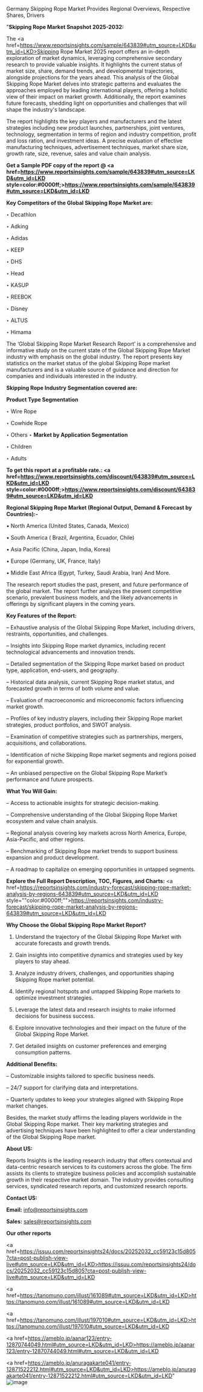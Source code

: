 Germany Skipping Rope Market Provides Regional Overviews, Respective Shares, Drivers

"<strong>Skipping Rope Market Snapshot 2025-2032:</strong>

The <a href=https://www.reportsinsights.com/sample/643839#utm_source=LKD&utm_id=LKD>Skipping Rope Market</a> 2025 report offers an in-depth exploration of market dynamics, leveraging comprehensive secondary research to provide valuable insights. It highlights the current status of market size, share, demand trends, and developmental trajectories, alongside projections for the years ahead. This analysis of the Global Skipping Rope Market delves into strategic patterns and evaluates the approaches employed by leading international players, offering a holistic view of their impact on market growth. Additionally, the report examines future forecasts, shedding light on opportunities and challenges that will shape the industry's landscape.

The report highlights the key players and manufacturers and the latest strategies including new product launches, partnerships, joint ventures, technology, segmentation in terms of region and industry competition, profit and loss ration, and investment ideas. A precise evaluation of effective manufacturing techniques, advertisement techniques, market share size, growth rate, size, revenue, sales and value chain analysis.

<strong>Get a Sample PDF copy of the report @ <a href=https://www.reportsinsights.com/sample/643839#utm_source=LKD&utm_id=LKD style=color:#0000ff;>https://www.reportsinsights.com/sample/643839#utm_source=LKD&utm_id=LKD</a></strong>

<strong>Key Competitors of the Global Skipping Rope Market are:</strong>

‣ Decathlon

‣ Adking

‣ Adidas

‣ KEEP

‣ DHS

‣ Head

‣ KASUP

‣ REEBOK

‣ Disney

‣ ALTUS

‣ Himama

The ‘Global Skipping Rope Market Research Report’ is a comprehensive and informative study on the current state of the Global Skipping Rope Market industry with emphasis on the global industry. The report presents key statistics on the market status of the global Skipping Rope market manufacturers and is a valuable source of guidance and direction for companies and individuals interested in the industry.

<strong>Skipping Rope Industry Segmentation covered are:</strong>

<strong>Product Type Segmentation</strong>

‣ Wire Rope

‣ Cowhide Rope

‣ Others
‣ 
<strong>Market by Application Segmentation</strong>

‣ Children

‣ Adults

<strong>To get this report at a profitable rate.: <a href=https://www.reportsinsights.com/discount/643839#utm_source=LKD&utm_id=LKD style=color:#0000ff;>https://www.reportsinsights.com/discount/643839#utm_source=LKD&utm_id=LKD</a></strong>

<strong>Regional Skipping Rope Market (Regional Output, Demand &amp; Forecast by Countries):-</strong>

• North America (United States, Canada, Mexico)

• South America ( Brazil, Argentina, Ecuador, Chile)

• Asia Pacific (China, Japan, India, Korea)

• Europe (Germany, UK, France, Italy)

• Middle East Africa (Egypt, Turkey, Saudi Arabia, Iran) And More.

The research report studies the past, present, and future performance of the global market. The report further analyzes the present competitive scenario, prevalent business models, and the likely advancements in offerings by significant players in the coming years.

<strong>Key Features of the Report:</strong>

– Exhaustive analysis of the Global Skipping Rope Market, including drivers, restraints, opportunities, and challenges.

– Insights into Skipping Rope market dynamics, including recent technological advancements and innovation trends.

– Detailed segmentation of the Skipping Rope market based on product type, application, end-users, and geography.

– Historical data analysis, current Skipping Rope market status, and forecasted growth in terms of both volume and value.

– Evaluation of macroeconomic and microeconomic factors influencing market growth.

– Profiles of key industry players, including their Skipping Rope market strategies, product portfolios, and SWOT analysis.

– Examination of competitive strategies such as partnerships, mergers, acquisitions, and collaborations.

– Identification of niche Skipping Rope market segments and regions poised for exponential growth.

– An unbiased perspective on the Global Skipping Rope Market’s performance and future prospects.

<strong>What You Will Gain:</strong>

– Access to actionable insights for strategic decision-making.

– Comprehensive understanding of the Global Skipping Rope Market ecosystem and value chain analysis.

– Regional analysis covering key markets across North America, Europe, Asia-Pacific, and other regions.

– Benchmarking of Skipping Rope market trends to support business expansion and product development.

– A roadmap to capitalize on emerging opportunities in untapped segments.

<strong>Explore the Full Report Description, TOC, Figures, and Charts:</strong>
<a href=https://reportsinsights.com/industry-forecast/skipping-rope-market-analysis-by-regions-643839#utm_source=LKD&utm_id=LKD style=""color:#0000ff;"">https://reportsinsights.com/industry-forecast/skipping-rope-market-analysis-by-regions-643839#utm_source=LKD&utm_id=LKD</a>

<strong>Why Choose the Global Skipping Rope Market Report?</strong>

1. Understand the trajectory of the Global Skipping Rope Market with accurate forecasts and growth trends.

2. Gain insights into competitive dynamics and strategies used by key players to stay ahead.

3. Analyze industry drivers, challenges, and opportunities shaping Skipping Rope market potential.

4. Identify regional hotspots and untapped Skipping Rope markets to optimize investment strategies.

5. Leverage the latest data and research insights to make informed decisions for business success.

6. Explore innovative technologies and their impact on the future of the Global Skipping Rope Market.

7. Get detailed insights on customer preferences and emerging consumption patterns.

<strong>Additional Benefits:</strong>

– Customizable insights tailored to specific business needs.

– 24/7 support for clarifying data and interpretations.

– Quarterly updates to keep your strategies aligned with Skipping Rope market changes.

Besides, the market study affirms the leading players worldwide in the Global Skipping Rope market. Their key marketing strategies and advertising techniques have been highlighted to offer a clear understanding of the Global Skipping Rope market.

<strong><strong>About US</strong>:</strong>

Reports Insights is the leading research industry that offers contextual and data-centric research services to its customers across the globe. The firm assists its clients to strategize business policies and accomplish sustainable growth in their respective market domain. The industry provides consulting services, syndicated research reports, and customized research reports.

<strong>Contact US:</strong>

<p class=><b>Email:</b> <a href=mailto:info@reportsinsights.com>info@reportsinsights.com</a></p>
<p class=><b>Sales:</b> <a href=mailto:sales@reportsinsights.com>sales@reportsinsights.com</a></p>

<strong>Our other reports</strong>

<a href=https://issuu.com/reportsinsights24/docs/20252032_cc59123c15d805?cta=post-publish-view-live#utm_source=LKD&utm_id=LKD>https://issuu.com/reportsinsights24/docs/20252032_cc59123c15d805?cta=post-publish-view-live#utm_source=LKD&utm_id=LKD</a>

<a href=https://tanomuno.com/illust/161089#utm_source=LKD&utm_id=LKD>https://tanomuno.com/illust/161089#utm_source=LKD&utm_id=LKD</a>

<a href=https://tanomuno.com/illust/197010#utm_source=LKD&utm_id=LKD>https://tanomuno.com/illust/197010#utm_source=LKD&utm_id=LKD</a>

<a href=https://ameblo.jp/aanar123/entry-12870744049.html#utm_source=LKD&utm_id=LKD>https://ameblo.jp/aanar123/entry-12870744049.html#utm_source=LKD&utm_id=LKD</a>

<a href=https://ameblo.jp/anuragakarte041/entry-12871522212.html#utm_source=LKD&utm_id=LKD>https://ameblo.jp/anuragakarte041/entry-12871522212.html#utm_source=LKD&utm_id=LKD</a>"
![image](https://github.com/user-attachments/assets/529efa64-6315-463c-8dfb-ad81f3ff443f)
